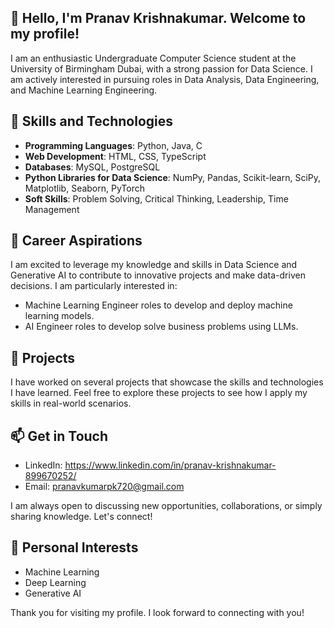 ## 👋 Hello, I'm Pranav Krishnakumar. Welcome to my profile!
I am an enthusiastic Undergraduate Computer Science student at the University of Birmingham Dubai, with a strong passion for Data Science. I am actively interested in pursuing roles in Data Analysis, Data Engineering, and Machine Learning Engineering.

## 🚀 Skills and Technologies
- **Programming Languages**: Python, Java, C
- **Web Development**: HTML, CSS, TypeScript
- **Databases**: MySQL, PostgreSQL
- **Python Libraries for Data Science**: NumPy, Pandas, Scikit-learn, SciPy, Matplotlib, Seaborn, PyTorch
- **Soft Skills**: Problem Solving, Critical Thinking, Leadership, Time Management

## 💼 Career Aspirations
I am excited to leverage my knowledge and skills in Data Science and Generative AI to contribute to innovative projects and make data-driven decisions. I am particularly interested in:
- Machine Learning Engineer roles to develop and deploy machine learning models.
- AI Engineer roles to develop solve business problems using LLMs.

## 📂 Projects
I have worked on several projects that showcase the skills and technologies I have learned.
Feel free to explore these projects to see how I apply my skills in real-world scenarios.

## 📫 Get in Touch
- LinkedIn: https://www.linkedin.com/in/pranav-krishnakumar-899670252/
- Email: pranavkumarpk720@gmail.com

I am always open to discussing new opportunities, collaborations, or simply sharing knowledge. Let's connect!

## 🌟 Personal Interests
- Machine Learning
- Deep Learning
- Generative AI

Thank you for visiting my profile. I look forward to connecting with you!
